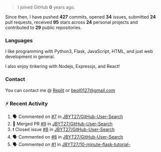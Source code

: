 > I joined GitHub **0** years ago.

Since then, I have pushed **427** commits, opened **34** issues, submitted **24** pull requests, received **95** stars across **24** personal projects and contributed to **29** public repositories.


### Languages
I like programming with Python3, Flask, JavaScript, HTML, and just web development in general.

I also enjoy tinkering with Nodejs, Expressjs, and React!


### Contact
You can contact me @ [Replit](https://replit.com/@JBloves27) or beol0127@gmail.com

### :zap: Recent Activity

<!--START_SECTION:activity-->
1. 🗣 Commented on [#7](https://github.com/JBYT27/GitHub-User-Search/issues/7) in [JBYT27/GitHub-User-Search](https://github.com/JBYT27/GitHub-User-Search)
2. 🎉 Merged PR [#9](https://github.com/JBYT27/GitHub-User-Search/pull/9) in [JBYT27/GitHub-User-Search](https://github.com/JBYT27/GitHub-User-Search)
3. ❗️ Closed issue [#8](https://github.com/JBYT27/GitHub-User-Search/issues/8) in [JBYT27/GitHub-User-Search](https://github.com/JBYT27/GitHub-User-Search)
4. 🗣 Commented on [#8](https://github.com/JBYT27/GitHub-User-Search/issues/8) in [JBYT27/GitHub-User-Search](https://github.com/JBYT27/GitHub-User-Search)
5. 🗣 Commented on [#1](https://github.com/JBYT27/10-minute-flask-tutorial-/issues/1) in [JBYT27/10-minute-flask-tutorial-](https://github.com/JBYT27/10-minute-flask-tutorial-)
<!--END_SECTION:activity-->
